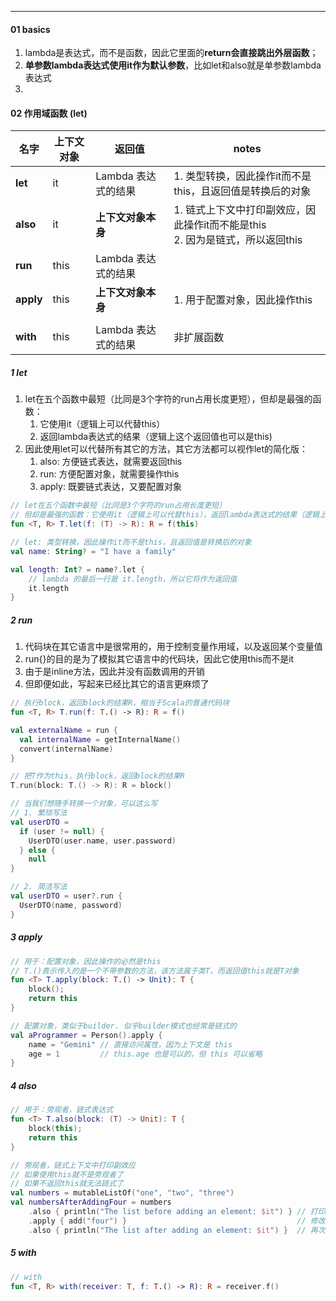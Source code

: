 ----
#### 01 basics

1. lambda是表达式，而不是函数，因此它里面的**return会直接跳出外层函数**；
2. **单参数lambda表达式使用it作为默认参数**，比如let和also就是单参数lambda表达式
3. 



#### 02 作用域函数 (let)



| 名字      | 上下文对象 | 返回值              | notes                                                        |
| --------- | ---------- | ------------------- | ------------------------------------------------------------ |
| **let**   | it         | Lambda 表达式的结果 | 1. 类型转换，因此操作it而不是this，且返回值是转换后的对象    |
| **also**  | it         | **上下文对象本身**  | 1. 链式上下文中打印副效应，因此操作it而不能是this<br />2. 因为是链式，所以返回this |
| **run**   | this       | Lambda 表达式的结果 |                                                              |
| **apply** | this       | **上下文对象本身**  | 1. 用于配置对象，因此操作this                                |
|           |            |                     |                                                              |
| **with**  | this       | Lambda 表达式的结果 | 非扩展函数                                                   |



##### 1 let

1. let在五个函数中最短（比同是3个字符的run占用长度更短），但却是最强的函数：
   1. 它使用it（逻辑上可以代替this）
   2. 返回lambda表达式的结果（逻辑上这个返回值也可以是this)
2. 因此使用let可以代替所有其它的方法，其它方法都可以视作let的简化版：
   1. also: 方便链式表达，就需要返回this
   2. run: 方便配置对象，就需要操作this
   3. apply: 既要链式表达，又要配置对象



```kotlin
// let在五个函数中最短（比同是3个字符的run占用长度更短）
// 但却是最强的函数：它使用it（逻辑上可以代替this），返回lambda表达式的结果（逻辑上这个返回值也可以是this)
fun <T, R> T.let(f: (T) -> R): R = f(this)

// let: 类型转换，因此操作it而不是this，且返回值是转换后的对象
val name: String? = "I have a family"

val length: Int? = name?.let {
    // lambda 的最后一行是 it.length，所以它将作为返回值
    it.length
}
```



##### 2 run

1. 代码块在其它语言中是很常用的，用于控制变量作用域，以及返回某个变量值
2. run{}的目的是为了模拟其它语言中的代码块，因此它使用this而不是it
3. 由于是inline方法，因此并没有函数调用的开销
4. 但即便如此，写起来已经比其它的语言更麻烦了




```kotlin
// 执行block，返回block的结果R，相当于Scala的普通代码块
fun <T, R> T.run(f: T.() -> R): R = f()

val externalName = run {
  val internalName = getInternalName()
  convert(internalName)
}

// 把T作为this，执行block，返回block的结果R
T.run(block: T.() -> R): R = block()

// 当我们想随手转换一个对象，可以这么写
// 1. 繁琐写法
val userDTO =
  if (user != null) {
    UserDTO(user.name, user.password)
  } else {
    null
}

// 2. 简洁写法
val userDTO = user?.run {
  UserDTO(name, password)
}
```



##### 3 apply

```kotlin
// 用于：配置对象，因此操作的必然是this
// T.()表示传入的是一个不带参数的方法，该方法属于类T，而返回值this就是T对象
fun <T> T.apply(block: T.() -> Unit): T {
    block();
    return this
}

// 配置对象，类似于builder. 似乎builder模式也经常是链式的
val aProgrammer = Person().apply {
    name = "Gemini" // 直接访问属性，因为上下文是 this
    age = 1       	// this.age 也是可以的，但 this 可以省略
}
```



##### 4 also

```kotlin
// 用于：旁观者，链式表达式
fun <T> T.also(block: (T) -> Unit): T {
    block(this);
    return this
}

// 旁观者，链式上下文中打印副效应
// 如果使用this就不是旁观者了
// 如果不返回this就无法链式了
val numbers = mutableListOf("one", "two", "three")
val numbersAfterAddingFour = numbers
    .also { println("The list before adding an element: $it") } // 打印列表当前状态
    .apply { add("four") }                                      // 修改列表（使用 apply 更合适）
    .also { println("The list after adding an element: $it") }  // 再次打印
```



##### 5 with

```kotlin
// with
fun <T, R> with(receiver: T, f: T.() -> R): R = receiver.f()
```

